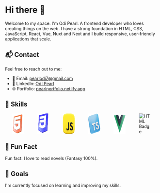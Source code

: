 # Hi there 👋

   Welcome to my space. I'm Odi Pearl. A frontend developer who loves creating things on the web.
   I have a strong foundation in HTML, CSS, JavaScript, React, Vue, Nuxt and Next and I build responsive, user-friendly applications that scale.

## 📬 Contact
Feel free to reach out to me:
- 📧 Email: [pearlodi7@gmail.com](mailto:pearlodi7@gmail.com)
- 💼 LinkedIn: [OdI Pearl](https://www.linkedin.com/in/odipearl/)
- 🌐 Portfolio: [pearlportfolio.netlify.app](https://pearlportfolio.netlify.app/)
  
## 🌟 Skills
<span style="display: flex; justify-content: space-around;">
  <img src="html5.png" alt="HTML Badge" width="40"/>
  <img src="css3d.png" alt="HTML Badge" width="40"/>
   <img src="jss.png" alt="HTML Badge" width="40"/>
   <img src="types.png" alt="HTML Badge" width="40"/>
   <img src="vvue.png" alt="HTML Badge" width="40"/> 
   <img src="reaact" alt="HTML Badge" width="40"/>

</span>

##  📓 Fun Fact
Fun fact: I love to read novels (Fantasy 100%).

## 🎯 Goals
I'm currently focused on learning and improving my skills.



